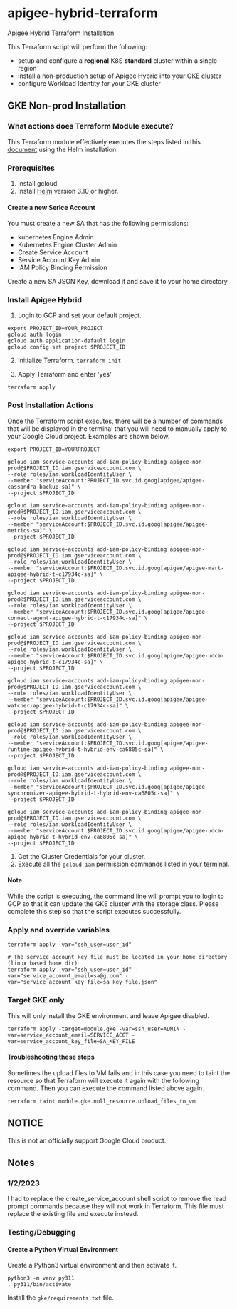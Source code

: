 # apigee-hybrid-terraform
Apigee Hybrid Terraform Installation

This Terraform script will perform the following:
* setup and configure a **regional** K8S **standard** cluster within a single region
* install a non-production setup of Apigee Hybrid into your GKE cluster
* configure Workload Identity for your GKE cluster

## GKE Non-prod Installation

### What actions does Terraform Module execute?
This Terraform module effectively executes the steps listed in this [document](https://cloud.google.com/apigee/docs/hybrid/v1.11/precog-overview) using the Helm installation.


### Prerequisites
1. Install gcloud
2. Install [Helm](https://helm.sh/docs/) version 3.10 or higher. 

#### Create a new Serice Account
You must create a new SA that has the following permissions:
* kubernetes Engine Admin 
* Kubernetes Engine Cluster Admin
* Create Service Account
* Service Account Key Admin
* IAM Policy Binding Permission

Create a new SA JSON Key, download it and save it to your home directory. 

### Install Apigee Hybrid
1. Login to GCP and set your default project. 
```shell
export PROJECT_ID=YOUR_PROJECT
gcloud auth login
gcloud auth application-default login
gcloud config set project $PROJECT_ID
```

2. Initialize Terraform.
`terraform init`

3. Apply Terraform and enter 'yes'
```shell
terraform apply
```

### Post Installation Actions
Once the Terraform script executes, there will be a number of commands that will be displayed in the terminal that you will need to manually apply to your Google Cloud project.
Examples are shown below.

```shell
export PROJECT_ID=YOURPROJECT

gcloud iam service-accounts add-iam-policy-binding apigee-non-prod@$PROJECT_ID.iam.gserviceaccount.com \
--role roles/iam.workloadIdentityUser \
--member "serviceAccount:PROJECT_ID.svc.id.goog[apigee/apigee-cassandra-backup-sa]" \
--project $PROJECT_ID

gcloud iam service-accounts add-iam-policy-binding apigee-non-prod@$PROJECT_ID.iam.gserviceaccount.com \
--role roles/iam.workloadIdentityUser \
--member "serviceAccount:$PROJECT_ID.svc.id.goog[apigee/apigee-metrics-sa]" \
--project $PROJECT_ID

gcloud iam service-accounts add-iam-policy-binding apigee-non-prod@$PROJECT_ID.iam.gserviceaccount.com \
--role roles/iam.workloadIdentityUser \
--member "serviceAccount:$PROJECT_ID.svc.id.goog[apigee/apigee-mart-apigee-hybrid-t-c17934c-sa]" \
--project $PROJECT_ID

gcloud iam service-accounts add-iam-policy-binding apigee-non-prod@$PROJECT_ID.iam.gserviceaccount.com \
--role roles/iam.workloadIdentityUser \
--member "serviceAccount:$PROJECT_ID.svc.id.goog[apigee/apigee-connect-agent-apigee-hybrid-t-c17934c-sa]" \
--project $PROJECT_ID

gcloud iam service-accounts add-iam-policy-binding apigee-non-prod@$PROJECT_ID.iam.gserviceaccount.com \
--role roles/iam.workloadIdentityUser \
--member "serviceAccount:$PROJECT_ID.svc.id.goog[apigee/apigee-udca-apigee-hybrid-t-c17934c-sa]" \
--project $PROJECT_ID

gcloud iam service-accounts add-iam-policy-binding apigee-non-prod@$PROJECT_ID.iam.gserviceaccount.com \
--role roles/iam.workloadIdentityUser \
--member "serviceAccount:$PROJECT_ID.svc.id.goog[apigee/apigee-watcher-apigee-hybrid-t-c17934c-sa]" \
--project $PROJECT_ID

gcloud iam service-accounts add-iam-policy-binding apigee-non-prod@$PROJECT_ID.iam.gserviceaccount.com \
--role roles/iam.workloadIdentityUser \
--member "serviceAccount:$PROJECT_ID.svc.id.goog[apigee/apigee-runtime-apigee-hybrid-t-hybrid-env-ca6805c-sa]" \
--project $PROJECT_ID

gcloud iam service-accounts add-iam-policy-binding apigee-non-prod@$PROJECT_ID.iam.gserviceaccount.com \
--role roles/iam.workloadIdentityUser \
--member "serviceAccount:$PROJECT_ID.svc.id.goog[apigee/apigee-synchronizer-apigee-hybrid-t-hybrid-env-ca6805c-sa]" \
--project $PROJECT_ID

gcloud iam service-accounts add-iam-policy-binding apigee-non-prod@$PROJECT_ID.iam.gserviceaccount.com \
--role roles/iam.workloadIdentityUser \
--member "serviceAccount:$PROJECT_ID.svc.id.goog[apigee/apigee-udca-apigee-hybrid-t-hybrid-env-ca6805c-sa]" \
--project $PROJECT_ID
```

1. Get the Cluster Credentials for your cluster.
2. Execute all the `gcloud iam` permission commands listed in your terminal.

#### Note
While the script is executing, the command line will prompt you to login to GCP so that it can update the GKE cluster with the storage class. Please complete this step so that the script executes successfully.   


### Apply and override variables
```shell
terraform apply -var="ssh_user=user_id"

# The service account key file must be located in your home directory (linux based home dir)
terraform apply -var="ssh_user=user_id" -var="service_account_email=sa@g.com" -var="service_account_key_file=sa_key_file.json"
```


### Target GKE only
This will only install the GKE environment and leave Apigee disabled.

```shell
terraform apply -target=module.gke -var=ssh_user=ADMIN -var=service_account_email=SERVICE_ACCT -var=service_account_key_file=SA_KEY_FILE
```

#### Troubleshooting these steps
Sometimes the upload files to VM fails and in this case you need to taint the resource so that Terraform will execute it again with the following command. Then you can execute the command listed above again.

```shell
terraform taint module.gke.null_resource.upload_files_to_vm
```

## NOTICE
This is not an officially support Google Cloud product.


## Notes
### 1/2/2023 
I had to replace the create_service_account shell script to remove the read prompt commands because they will not work in Terraform. 
This file must replace the existing file and execute instead. 

### Testing/Debugging

#### Create a Python Virtual Environment
Create a Python3 virtual environment and then activate it.

```shell
python3 -m venv py311
. py311/bin/activate
```

Install the `gke/requirements.txt` file. 
